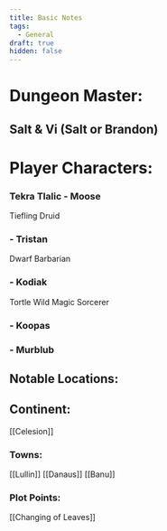```yaml
---
title: Basic Notes
tags:
  - General
draft: true
hidden: false
---
```

# Dungeon Master:
## Salt & Vi (Salt or Brandon)


# Player Characters: 

### Tekra Tlalic - Moose
Tiefling Druid

### - Tristan
Dwarf Barbarian 

### - Kodiak
Tortle Wild Magic Sorcerer

### - Koopas

### - Murblub


## Notable Locations:

## Continent:
[[Celesion]]

### Towns:
[[Lullin]]
[[Danaus]]
[[Banu]]

### Plot Points:
[[Changing of Leaves]]
